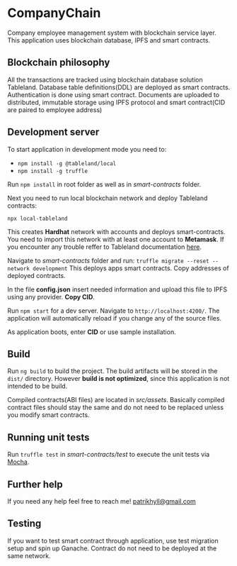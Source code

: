 # CompanyChain
Company employee management system with blockchain service layer. This application uses blockchain database, IPFS and smart contracts.

## Blockchain philosophy
All the transactions are tracked using blockchain database solution Tableland. Database table definitions(DDL) are deployed as smart contracts. Authentication is done using smart contract. Documents are uploaded to distributed, immutable storage using IPFS protocol and smart contract(CID are paired to employee address)

## Development server
To start application in development mode you need to:

- `npm install -g @tableland/local`
- `npm install -g truffle`

Run `npm install` in root folder as well as in *smart-contracts* folder. 

Next you need to run local  blockchain network and deploy Tableland contracts: 

`npx local-tableland`

This creates **Hardhat** network with accounts and deploys smart-contracts. You need to import this network with at least one account to **Metamask**. 
If you encounter any trouble reffer to Tableland documentation [here](https://docs.tableland.xyz/local-tableland/).

Navigate to *smart-contracts* folder and run:
`truffle migrate --reset --network development`
This deploys apps smart contracts. Copy addresses of deployed contracts.

In the file **config.json** insert needed information and upload this file to IPFS using any provider. **Copy CID**.

Run `npm start` for a dev server. Navigate to `http://localhost:4200/`. The application will automatically reload if you change any of the source files.

As application boots, enter **CID** or use sample installation. 

## Build

Run `ng build` to build the project. The build artifacts will be stored in the `dist/` directory. However **build is not optimized**, since this application is not intended to be build.

Compiled contracts(ABI files) are located in *src/assets*. Basically compiled contract files should stay the same and do not need to be replaced unless you modify smart contracts.

## Running unit tests

Run `truffle test` in *smart-contracts/test* to execute the unit tests via [Mocha](https://mochajs.org).

## Further help

If you need any help feel free to reach me! <patrikhyll@gmail.com>

## Testing

If you want to test smart contract through application, use test migration setup and spin up Ganache. Contract do not need to be deployed at the same network. 